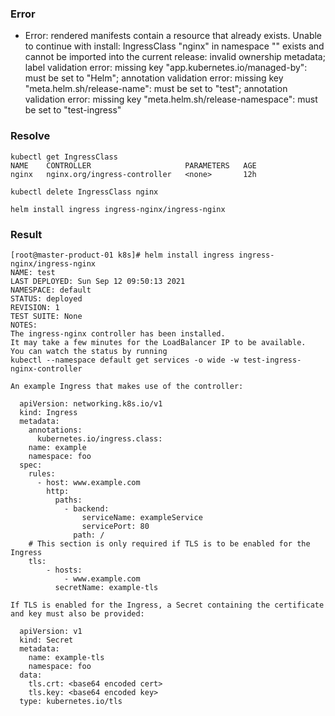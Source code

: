 ### Error
- Error: rendered manifests contain a resource that already exists. Unable to continue with install: IngressClass "nginx" in namespace "" exists and cannot be imported into the current release: invalid ownership metadata; label validation error: missing key "app.kubernetes.io/managed-by": must be set to "Helm"; annotation validation error: missing key "meta.helm.sh/release-name": must be set to "test"; annotation validation error: missing key "meta.helm.sh/release-namespace": must be set to "test-ingress"

### Resolve
```console
kubectl get IngressClass
NAME    CONTROLLER                     PARAMETERS   AGE
nginx   nginx.org/ingress-controller   <none>       12h

kubectl delete IngressClass nginx

helm install ingress ingress-nginx/ingress-nginx
```
### Result
```console
[root@master-product-01 k8s]# helm install ingress ingress-nginx/ingress-nginx
NAME: test
LAST DEPLOYED: Sun Sep 12 09:50:13 2021
NAMESPACE: default
STATUS: deployed
REVISION: 1
TEST SUITE: None
NOTES:
The ingress-nginx controller has been installed.
It may take a few minutes for the LoadBalancer IP to be available.
You can watch the status by running
kubectl --namespace default get services -o wide -w test-ingress-nginx-controller

An example Ingress that makes use of the controller:

  apiVersion: networking.k8s.io/v1
  kind: Ingress
  metadata:
    annotations:
      kubernetes.io/ingress.class:
    name: example
    namespace: foo
  spec:
    rules:
      - host: www.example.com
        http:
          paths:
            - backend:
                serviceName: exampleService
                servicePort: 80
              path: /
    # This section is only required if TLS is to be enabled for the Ingress
    tls:
        - hosts:
            - www.example.com
          secretName: example-tls

If TLS is enabled for the Ingress, a Secret containing the certificate and key must also be provided:

  apiVersion: v1
  kind: Secret
  metadata:
    name: example-tls
    namespace: foo
  data:
    tls.crt: <base64 encoded cert>
    tls.key: <base64 encoded key>
  type: kubernetes.io/tls
```